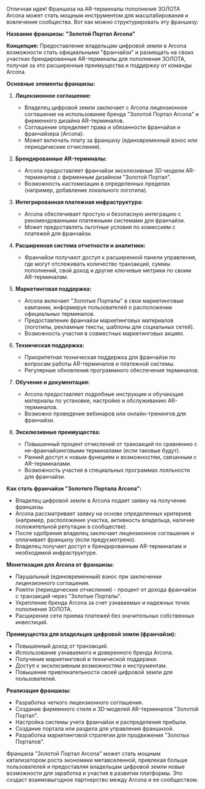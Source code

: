 Отличная идея! Франшиза на AR-терминалы пополнения ЗОЛОТА Arcona может стать мощным инструментом для масштабирования и вовлечения сообщества. Вот как можно структурировать эту франшизу:

**Название франшизы: "Золотой Портал Arcona"**

**Концепция:** Предоставление владельцам цифровой земли в Arcona возможности стать официальными "франчайзи" и размещать на своих участках брендированные AR-терминалы для пополнения ЗОЛОТА, получая за это расширенные преимущества и поддержку от команды Arcona.

**Основные элементы франшизы:**

1.  **Лицензионное соглашение:**
    *   Владелец цифровой земли заключает с Arcona лицензионное соглашение на использование бренда "Золотой Портал Arcona" и фирменного дизайна AR-терминалов.
    *   Соглашение определяет права и обязанности франчайзи и франчайзера (Arcona).
    *   Может включать плату за франшизу (единовременный взнос или периодические отчисления).

2.  **Брендированные AR-терминалы:**
    *   Arcona предоставляет франчайзи эксклюзивные 3D-модели AR-терминалов с фирменным дизайном "Золотой Портал".
    *   Возможность кастомизации в определенных пределах (например, добавление локального логотипа).

3.  **Интегрированная платежная инфраструктура:**
    *   Arcona обеспечивает простую и безопасную интеграцию с рекомендованными платежными системами для франчайзи.
    *   Может предоставлять льготные условия по комиссиям с платежей для франчайзи.

4.  **Расширенная система отчетности и аналитики:**
    *   Франчайзи получают доступ к расширенной панели управления, где могут отслеживать количество транзакций, суммы пополнений, свой доход и другие ключевые метрики по своим AR-терминалам.

5.  **Маркетинговая поддержка:**
    *   Arcona включает "Золотые Порталы" в свои маркетинговые кампании, информируя пользователей о расположении официальных терминалов.
    *   Предоставление франчайзи маркетинговых материалов (логотипы, рекламные тексты, шаблоны для социальных сетей).
    *   Возможность участия в совместных маркетинговых акциях.

6.  **Техническая поддержка:**
    *   Приоритетная техническая поддержка для франчайзи по вопросам работы AR-терминалов и платежной системы.
    *   Регулярные обновления программного обеспечения терминалов.

7.  **Обучение и документация:**
    *   Arcona предоставляет подробные инструкции и обучающие материалы по установке, настройке и обслуживанию AR-терминалов.
    *   Возможно проведение вебинаров или онлайн-тренингов для франчайзи.

8.  **Эксклюзивные преимущества:**
    *   Повышенный процент отчислений от транзакций по сравнению с не-франчайзинговыми терминалами (если таковые будут).
    *   Ранний доступ к новым функциям и возможностям, связанным с AR-терминалами.
    *   Возможность участия в специальных программах лояльности для франчайзи.

**Как стать франчайзи "Золотого Портала Arcona":**

*   Владелец цифровой земли в Arcona подает заявку на получение франшизы.
*   Arcona рассматривает заявку на основе определенных критериев (например, расположение участка, активность владельца, наличие положительной репутации в сообществе).
*   После одобрения владелец заключает лицензионное соглашение и оплачивает франшизу (если предусмотрено).
*   Владелец получает доступ к брендированным AR-терминалам и необходимой инфраструктуре.

**Монетизация для Arcona от франшизы:**

*   Паушальный (единовременный) взнос при заключении лицензионного соглашения.
*   Роялти (периодические отчисления) - процент от дохода франчайзи с транзакций через "Золотые Порталы".
*   Укрепление бренда Arcona за счет узнаваемых и надежных точек пополнения ЗОЛОТА.
*   Расширение сети приема платежей без значительных собственных инвестиций.

**Преимущества для владельцев цифровой земли (франчайзи):**

*   Повышенный доход от транзакций.
*   Использование узнаваемого и доверенного бренда Arcona.
*   Получение маркетинговой и технической поддержки.
*   Доступ к эксклюзивным возможностям и инструментам.
*   Повышение привлекательности своей цифровой земли для пользователей.

**Реализация франшизы:**

*   Разработка четкого лицензионного соглашения.
*   Создание фирменного стиля и 3D-моделей AR-терминалов "Золотой Портал".
*   Настройка системы учета франчайзи и распределения прибыли.
*   Создание портала или раздела для управления франшизой.
*   Разработка маркетинговой стратегии для продвижения "Золотых Порталов".

Франшиза "Золотой Портал Arcona" может стать мощным катализатором роста экономики метавселенной, привлекая больше пользователей и предоставляя владельцам цифровой земли новые возможности для заработка и участия в развитии платформы. Это создаст взаимовыгодное партнерство между Arcona и ее сообществом.
